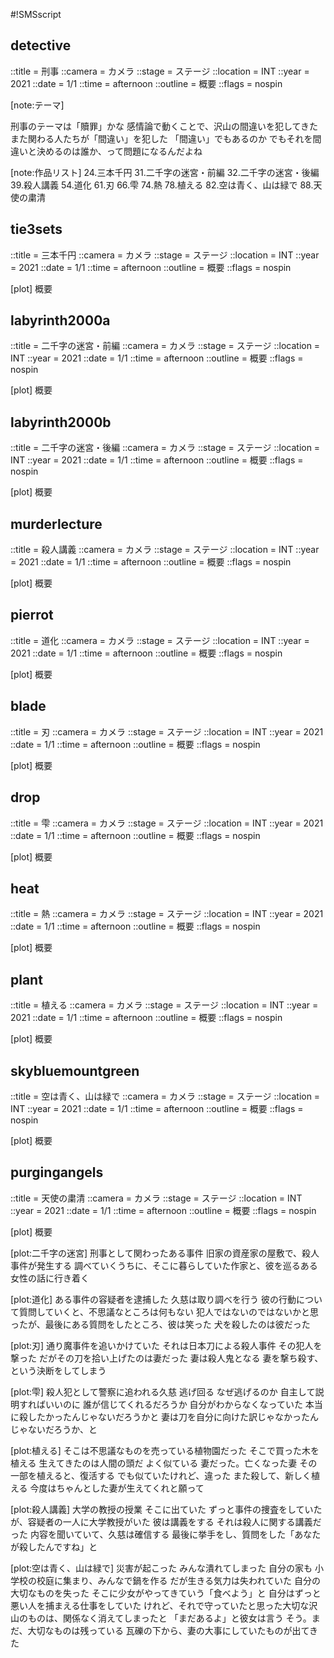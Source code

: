 #!SMSscript

## detective

::title = 刑事
::camera = カメラ
::stage = ステージ
::location = INT
::year = 2021
::date = 1/1
::time = afternoon
::outline = 概要
::flags = nospin

[note:テーマ]

刑事のテーマは「贖罪」かな
感情論で動くことで、沢山の間違いを犯してきた
また関わる人たちが「間違い」を犯した
「間違い」でもあるのか
でもそれを間違いと決めるのは誰か、って問題になるんだよね

[note:作品リスト]
24.三本千円
31.二千字の迷宮・前編
32.二千字の迷宮・後編
39.殺人講義
54.道化
61.刃
66.雫
74.熱
78.植える
82.空は青く、山は緑で
88.天使の粛清

## tie3sets

::title = 三本千円
::camera = カメラ
::stage = ステージ
::location = INT
::year = 2021
::date = 1/1
::time = afternoon
::outline = 概要
::flags = nospin

[plot]
概要

## labyrinth2000a

::title = 二千字の迷宮・前編
::camera = カメラ
::stage = ステージ
::location = INT
::year = 2021
::date = 1/1
::time = afternoon
::outline = 概要
::flags = nospin

[plot]
概要

## labyrinth2000b

::title = 二千字の迷宮・後編
::camera = カメラ
::stage = ステージ
::location = INT
::year = 2021
::date = 1/1
::time = afternoon
::outline = 概要
::flags = nospin

[plot]
概要

## murderlecture

::title = 殺人講義
::camera = カメラ
::stage = ステージ
::location = INT
::year = 2021
::date = 1/1
::time = afternoon
::outline = 概要
::flags = nospin

[plot]
概要

## pierrot

::title = 道化
::camera = カメラ
::stage = ステージ
::location = INT
::year = 2021
::date = 1/1
::time = afternoon
::outline = 概要
::flags = nospin

[plot]
概要

## blade

::title = 刃
::camera = カメラ
::stage = ステージ
::location = INT
::year = 2021
::date = 1/1
::time = afternoon
::outline = 概要
::flags = nospin

[plot]
概要

## drop

::title = 雫
::camera = カメラ
::stage = ステージ
::location = INT
::year = 2021
::date = 1/1
::time = afternoon
::outline = 概要
::flags = nospin

[plot]
概要

## heat

::title = 熱
::camera = カメラ
::stage = ステージ
::location = INT
::year = 2021
::date = 1/1
::time = afternoon
::outline = 概要
::flags = nospin

[plot]
概要

## plant

::title = 植える
::camera = カメラ
::stage = ステージ
::location = INT
::year = 2021
::date = 1/1
::time = afternoon
::outline = 概要
::flags = nospin

[plot]
概要

## skybluemountgreen

::title = 空は青く、山は緑で
::camera = カメラ
::stage = ステージ
::location = INT
::year = 2021
::date = 1/1
::time = afternoon
::outline = 概要
::flags = nospin

[plot]
概要

## purgingangels

::title = 天使の粛清
::camera = カメラ
::stage = ステージ
::location = INT
::year = 2021
::date = 1/1
::time = afternoon
::outline = 概要
::flags = nospin

[plot]
概要

[plot:二千字の迷宮]
刑事として関わったある事件
旧家の資産家の屋敷で、殺人事件が発生する
調べていくうちに、そこに暮らしていた作家と、彼を巡るある女性の話に行き着く

[plot:道化]
ある事件の容疑者を逮捕した
久慈は取り調べを行う
彼の行動について質問していくと、不思議なところは何もない
犯人ではないのではないかと思ったが、最後にある質問をしたところ、彼は笑った
犬を殺したのは彼だった

[plot:刃]
通り魔事件を追いかけていた
それは日本刀による殺人事件
その犯人を撃った
だがその刀を拾い上げたのは妻だった
妻は殺人鬼となる
妻を撃ち殺す、という決断をしてしまう

[plot:雫]
殺人犯として警察に追われる久慈
逃げ回る
なぜ逃げるのか
自主して説明すればいいのに
誰が信じてくれるだろうか
自分がわからなくなっていた
本当に殺したかったんじゃないだろうかと
妻は刀を自分に向けた訳じゃなかったんじゃないだろうか、と

[plot:植える]
そこは不思議なものを売っている植物園だった
そこで買った木を植える
生えてきたのは人間の頭だ
よく似ている
妻だった。亡くなった妻
その一部を植えると、復活する
でも似ていたけれど、違った
また殺して、新しく植える
今度はちゃんとした妻が生えてくれと願って

[plot:殺人講義]
大学の教授の授業
そこに出ていた
ずっと事件の捜査をしていたが、容疑者の一人に大学教授がいた
彼は講義をする
それは殺人に関する講義だった
内容を聞いていて、久慈は確信する
最後に挙手をし、質問をした「あなたが殺したんですね」と

[plot:空は青く、山は緑で]
災害が起こった
みんな潰れてしまった
自分の家も
小学校の校庭に集まり、みんなで鍋を作る
だが生きる気力は失われていた
自分の大切なものを失った
そこに少女がやってきていう「食べよう」と
自分はずっと悪い人を捕まえる仕事をしていた
けれど、それで守っていたと思った大切な沢山のものは、関係なく消えてしまったと
「まだあるよ」と彼女は言う
そう。まだ、大切なものは残っている
瓦礫の下から、妻の大事にしていたものが出てきた

